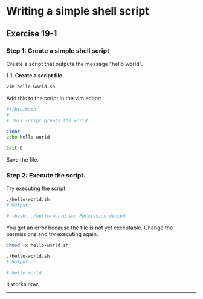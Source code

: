 # Writing a simple shell script
## Exercise 19-1


### Step 1: Create a simple shell script

Create a script that outputs the message "hello world".

**1.1. Create a script file**

```bash
vim hello-world.sh
```

Add this to the script in the vim editor:

```bash
#!/bin/bash
#
# This script greets the world

clear
echo hello world

exit 0
```

Save the file.


### Step 2: Execute the script.

Try executing the script.

```bash
./hello-world.sh
# Output:

# -bash: ./hello-world.sh: Permission denied
```

You get an error because the file is not yet executable. Change the permissions and try executing again.

```bash
chmod +x hello-world.sh

./hello-world.sh
# Output:

# hello world
```

It works now.

---
